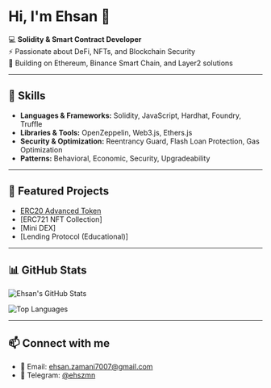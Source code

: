 # Hi, I'm Ehsan 👋

💻 **Solidity & Smart Contract Developer**  
⚡ Passionate about DeFi, NFTs, and Blockchain Security  
🚀 Building on Ethereum, Binance Smart Chain, and Layer2 solutions  

---

## 🔧 Skills
- **Languages & Frameworks:** Solidity, JavaScript, Hardhat, Foundry, Truffle  
- **Libraries & Tools:** OpenZeppelin, Web3.js, Ethers.js  
- **Security & Optimization:** Reentrancy Guard, Flash Loan Protection, Gas Optimization  
- **Patterns:** Behavioral, Economic, Security, Upgradeability  

---

## 📂 Featured Projects
- [ERC20 Advanced Token](https://github.com/ehszmn/ERC20-Advanced-token)
- [ERC721 NFT Collection]  
- [Mini DEX]
- [Lending Protocol (Educational)]

---

## 📊 GitHub Stats
![Ehsan's GitHub Stats](https://github-readme-stats.vercel.app/api?username=ehszmn&show_icons=true&theme=radical)

![Top Languages](https://github-readme-stats.vercel.app/api/top-langs/?username=ehszmn&layout=compact&theme=radical)

---

## 📫 Connect with me
- 📧 Email: ehsan.zamani7007@gmail.com  
- 💬 Telegram: [@ehszmn](https://t.me/ehszmn)  
